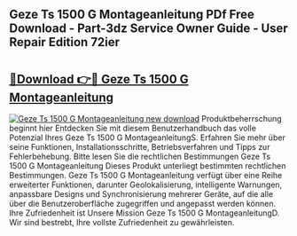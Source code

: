 ## Geze Ts 1500 G Montageanleitung PDf Free Download - Part-3dz Service Owner Guide - User Repair Edition 72ier

# <h2><a href="http://df8arte.blite.top/?on=Geze+Ts+1500+G+Montageanleitung">🔗Download 👉🔴 Geze Ts 1500 G Montageanleitung</a></h2>

[![Geze Ts 1500 G Montageanleitung new download](https://i.imgur.com/lujVjoI.png)](http://df8arte.blite.top/?on=Geze+Ts+1500+G+Montageanleitung)
Produktbeherrschung beginnt hier Entdecken Sie mit diesem Benutzerhandbuch das volle Potenzial Ihres Geze Ts 1500 G MontageanleitungS. Erfahren Sie mehr über seine Funktionen, Installationsschritte, Betriebsverfahren und Tipps zur Fehlerbehebung. Bitte lesen Sie die rechtlichen Bestimmungen Geze Ts 1500 G Montageanleitung Dieses Produkt unterliegt bestimmten rechtlichen Bestimmungen. Geze Ts 1500 G Montageanleitung verfügt über eine Reihe erweiterter Funktionen, darunter Geolokalisierung, intelligente Warnungen, anpassbare Designs und Synchronisierung mehrerer Geräte, auf die alle über die Benutzeroberfläche zugegriffen und angepasst werden können. Ihre Zufriedenheit ist Unsere Mission Geze Ts 1500 G MontageanleitungD. Wir sind bestrebt, Ihre vollste Zufriedenheit zu gewährleisten.
